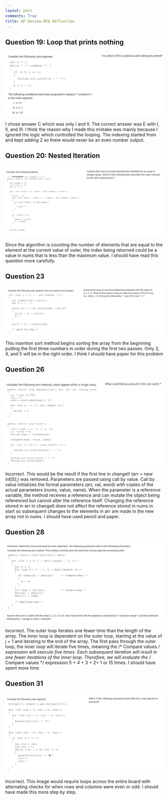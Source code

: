 ```yaml
---
layout: post
comments: True
title: AP Review MCQ Reflection
---
```


## Question 19: Loop that prints nothing

![q19](image.png)

I chose answer C which was only I and II. The correct answer was E with I, II, and III. I think the reaosn why I made this mistake was mainly because I ignored the logic which controlled the looping. The indexing started from  and kept adding 2 so there would never be an even number output.

## Question 20: Nested Iteration

![q20](image-1.png)

Since the algorithm is counting the number of elements that are equal to the element at the current value of outer, the index being returned could be a value in nums that is less than the maximum value. I should have read this question more carefully.

## Question 23

![q23](image-2.png)

This insertion sort method begins sorting the array from the beginning putting the first three numbers in order during the first two passes. Only 3, 4, and 5 will be in the right order. I think I should have paper for this problem

## Question 26

![q26](image-3.png)

Incorrect. This would be the result if the first line in changeIt (arr = new int[5];) was removed.  Parameters are passed using call by value. Call by value initializes the formal parameters (arr, val, word) with copies of the actual parameters (nums, value, name). When the parameter is a reference variable, the method receives a reference and can mutate the object being referenced but cannot alter the reference itself. Changing the reference stored in arr in changeIt does not affect the reference stored in nums in start so subsequent changes to the elements in arr are made in the new array not in nums. I should have used pencil and paper.

## Question 28

![q28](image-4.png)

Incorrect. The outer loop iterates one fewer time than the length of the array. The inner loop is dependent on the outer loop, starting at the value of j + 1 and iterating to the end of the array. The first pass through the outer loop, the inner loop will iterate five times, meaning the /* Compare values */ expression will execute five times. Each subsequent iteration will result in one fewer iterations of the inner loop. Therefore, we will evaluate the /* Compare values */ expression 5 + 4 + 3 + 2+ 1 or 15 times. I should have spent more time.

## Question 31

![q31](image-5.png)

Incorrect. This image would require loops across the entire board with alternating checks for when rows and columns were even or odd. I should have made this more step by step.


